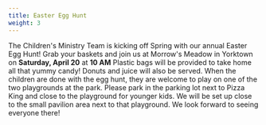 ```yaml
---
title: Easter Egg Hunt
weight: 3
---
```


The Children's Ministry Team is kicking off Spring with our annual Easter Egg Hunt! Grab your baskets and join us at Morrow's Meadow in Yorktown on **Saturday, April 20** at **10 AM**  Plastic bags will be provided to take home all that yummy candy!  Donuts and juice will also be served. When the children are done with the egg hunt, they are welcome to play on one of the two playgrounds at the park. Please park in the parking lot next to Pizza King and close to the playground for younger kids.  We will be set up close to the small pavilion area next to that playground. We look forward to seeing everyone there!